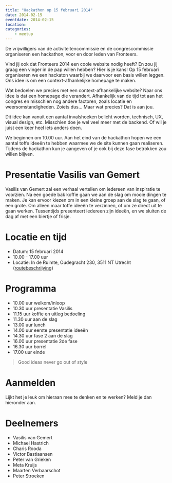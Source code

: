 ```yaml
---
title: "Hackathon op 15 februari 2014"
date: 2014-02-15
eventdate: 2014-02-15
location: 
categories: 
    - meetup
---
```

De vrijwilligers van de activiteitencommissie en de congrescommissie organiseren een hackathon, voor en door leden van Fronteers.

Vind jij ook dat Fronteers 2014 een coole website nodig heeft? En zou jij graag een vinger in de pap willen hebben? Hier is je kans! Op 15 februari organiseren we een hackaton waarbij we daarvoor een basis willen leggen. Ons idee is om een context-afhankelijke homepage te maken.

Wat bedoelen we precies met een context-afhankelijke website? Naar ons idee is dat een homepage die verandert. Afhankelijk van de tijd tot aan het congres en misschien nog andere factoren, zoals locatie en weersomstandigheden. Zoiets dus... Maar wat precies? Dat is aan jou.

Dit idee kan vanuit een aantal invalshoeken belicht worden, technisch, UX, visual design, etc. Misschien doe je wel veel meer met de backend. Of wil je juist een keer heel iets anders doen.

We beginnen om 10.00 uur. Aan het eind van de hackathon hopen we een aantal toffe ideeën te hebben waarmee we de site kunnen gaan realiseren. Tijdens de hackathon kun je aangeven of je ook bij deze fase betrokken zou willen blijven.

# Presentatie Vasilis van Gemert

Vasilis van Gemert zal een verhaal vertellen om iedereen van inspiratie te voorzien. 
Na een goede bak koffie gaan we aan de slag om mooie dingen te maken. Je kan ervoor kiezen om in een kleine groep aan de slag te gaan, of een grote. Om alleen maar toffe ideeën te verzinnen, of om ze direct uit te gaan werken. Tussentijds presenteert iedereen zijn ideeën, en we sluiten de dag af met een biertje of frisje.

# Locatie en tijd

* Datum: 15 februari 2014
* 10.00 - 17.00 uur
* Locatie: In de Ruimte, Oudegracht 230, 3511 NT Utrecht ([routebeschrijving](http://www.inderuimte.org/contact-inf/))

# Programma

* 10.00 uur welkom/inloop
* 10.30 uur presentatie Vasilis
* 11.15 uur koffie en uitleg bedoeling
* 11.30 uur aan de slag
* 13.00 uur lunch
* 14.00 uur eerste presentatie ideeën
* 14.30 uur fase 2 aan de slag
* 16.00 uur presentatie 2de fase
* 16.30 uur borrel
* 17.00 uur einde



> Good ideas never go out of style

# Aanmelden

Lijkt het je leuk om hieraan mee te denken en te werken? Meld je dan hieronder aan.

# Deelnemers

* Vasilis van Gemert
* Michael Hastrich
* Charis Rooda
* Victor Bastiaansen
* Peter van Grieken
* Meta Kruijs
* Maarten Verbaarschot
* Peter Stroeken

